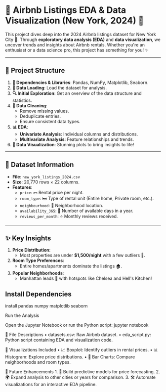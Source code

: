 # 🌟 Airbnb Listings EDA & Data Visualization (New York, 2024) 🌆

This project dives deep into the 2024 Airbnb listings dataset for New York City 🗽. Through **exploratory data analysis (EDA)** and **data visualization**, we uncover trends and insights about Airbnb rentals. Whether you're an enthusiast or a data science pro, this project has something for you! ✨

---

## 📁 Project Structure

1. **🔧 Dependencies & Libraries**: Pandas, NumPy, Matplotlib, Seaborn.
2. **📂 Data Loading**: Load the dataset for analysis.
3. **🔍 Initial Exploration**: Get an overview of the data structure and statistics.
4. **🧹 Data Cleaning**:
   - Remove missing values.
   - Deduplicate entries.
   - Ensure consistent data types.
5. **📊 EDA**:
   - **Univariate Analysis**: Individual columns and distributions.
   - **Multivariate Analysis**: Feature relationships and trends.
6. **🎨 Data Visualization**: Stunning plots to bring insights to life!

---

## 📜 Dataset Information

- **File**: `new_york_listings_2024.csv`
- **Size**: 20,770 rows × 22 columns.
- **Features**:
  - `price`: 💵 Rental price per night.
  - `room_type`: 🛏️ Type of rental unit (Entire home, Private room, etc.).
  - `neighbourhood`: 📍 Neighborhood location.
  - `availability_365`: 📅 Number of available days in a year.
  - `reviews_per_month`: ⭐ Monthly reviews received.

---

## ✨ Key Insights

1. **Price Distribution**:
   - Most properties are under **$1,500/night** with a few outliers 💸.
2. **Room Type Preferences**:
   - Entire homes/apartments dominate the listings 🏠.
3. **Popular Neighborhoods**:
   - Manhattan leads 🗽 with hotspots like Chelsea and Hell's Kitchen!

## Install Dependencies

install pandas numpy matplotlib seaborn

Run the Analysis

Open the Jupyter Notebook or run the Python script:
jupyter notebook

📂 File Descriptions
	•	datasets.csv: Raw Airbnb dataset.
	•	eda_script.py: Python script containing EDA and visualization code.

🎨 Visualizations Included
	•	📈 Boxplot: Identify outliers in rental prices.
	•	📊 Histogram: Explore price distributions.
	•	📍 Bar Charts: Compare neighborhoods and room types.

🌱 Future Enhancements
	1.	🤖 Build predictive models for price forecasting.
	2.	🌍 Expand analysis to other cities or years for comparison.
	3.	🛠️ Automate visualizations for an interactive EDA pipeline.






